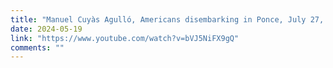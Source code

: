 ```yaml
---
title: "Manuel Cuyàs Agulló, Americans disembarking in Ponce, July 27, 1898"
date: 2024-05-19
link: "https://www.youtube.com/watch?v=bVJ5NiFX9gQ"
comments: ""
---
```


